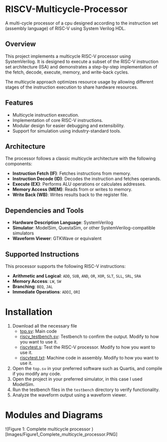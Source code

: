 # RISCV-Multicycle-Processor
A multi-cycle processor of a cpu designed according to the instruction set (assembly language) of RISC-V using System Verilog HDL.

## Overview
This project implements a multicycle RISC-V processor using SystemVerilog. It is designed to execute a subset of the RISC-V instruction set architecture (ISA) and demonstrates a step-by-step implementation of the fetch, decode, execute, memory, and write-back cycles.

The multicycle approach optimizes resource usage by allowing different stages of the instruction execution to share hardware resources.

## Features
- Multicycle instruction execution.
- Implementation of core RISC-V instructions.
- Modular design for easier debugging and extensibility.
- Support for simulation using industry-standard tools.

## Architecture
The processor follows a classic multicycle architecture with the following components:
- **Instruction Fetch (IF)**: Fetches instructions from memory.
- **Instruction Decode (ID)**: Decodes the instruction and fetches operands.
- **Execute (EX)**: Performs ALU operations or calculates addresses.
- **Memory Access (MEM)**: Reads from or writes to memory.
- **Write Back (WB)**: Writes results back to the register file.

## Dependencies and Tools
- **Hardware Description Language**: SystemVerilog
- **Simulator**: ModelSim, QuestaSim, or other SystemVerilog-compatible simulators
- **Waveform Viewer**: GTKWave or equivalent

## Supported Instructions
This processor supports the following RISC-V instructions:
- **Arithmetic and Logical**: `ADD`, `SUB`, `AND`, `OR`, `XOR`, `SLT`, `SLL`, `SRL`, `SRA` 
- **Memory Access**: `LW`, `SW`
- **Branching**: `BEQ`, `JAL`
- **Immediate Operations**: `ADDI`, `ORI`

# Installation
1. Download all the necessary file
    - [top.sv](top.sv): Main code
    - [riscv_testbench.sv](riscv_testbench.sv): Testbench to confirm the output. Modify to how you want to use it.
    - [riscvtest.s](riscvtest.s): Test the RISC-V processor. Modify to how you want to use it.
    - [riscvtest.txt](riscvtest.txt): Machine code in assembly. Modify to how you want to use it.
2. Open the `top.sv` in your preferred software such as Quartis, and compile if you modify any code.
3. Open the project in your preferred simulator, in this case I used ModelSim.
4. Run the testbench files in the `testbench` directory to verify functionality.
5. Analyze the waveform output using a waveform viewer.

# Modules and Diagrams
!(Figure 1: Complete multicycle processor )[Images/Figure1_Complete_multicycle_processor.PNG]
